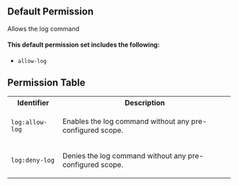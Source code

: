 ## Default Permission

Allows the log command

#### This default permission set includes the following:

- `allow-log`

## Permission Table

<table>
<tr>
<th>Identifier</th>
<th>Description</th>
</tr>


<tr>
<td>

`log:allow-log`

</td>
<td>

Enables the log command without any pre-configured scope.

</td>
</tr>

<tr>
<td>

`log:deny-log`

</td>
<td>

Denies the log command without any pre-configured scope.

</td>
</tr>
</table>
